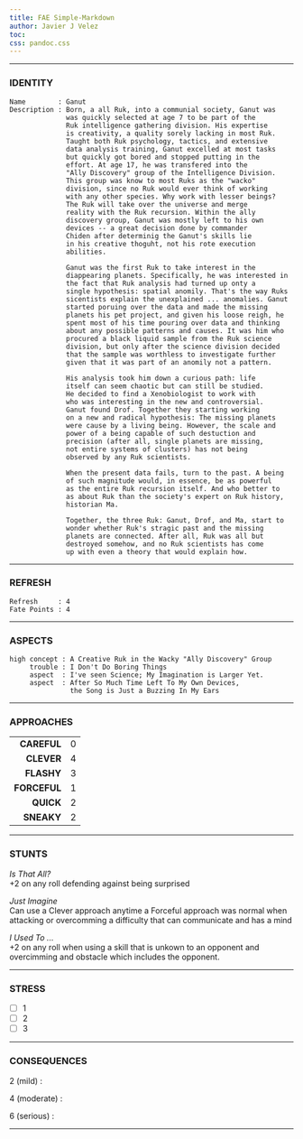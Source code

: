 ```yaml
---
title: FAE Simple-Markdown
author: Javier J Velez
toc:
css: pandoc.css
---
```


---

### IDENTITY

```
Name        : Ganut 
Description : Born, a all Ruk, into a communial society, Ganut was
              was quickly selected at age 7 to be part of the
              Ruk intelligence gathering division. His expertise
              is creativity, a quality sorely lacking in most Ruk.
              Taught both Ruk psychology, tactics, and extensive
              data analysis training, Ganut excelled at most tasks
              but quickly got bored and stopped putting in the
              effort. At age 17, he was transfered into the 
              "Ally Discovery" group of the Intelligence Division.
              This group was know to most Ruks as the "wacko"
              division, since no Ruk would ever think of working
              with any other species. Why work with lesser beings?
              The Ruk will take over the universe and merge
              reality with the Ruk recursion. Within the ally
              discovery group, Ganut was mostly left to his own
              devices -- a great decision done by commander
              Chiden after determinig the Ganut's skills lie
              in his creative thoguht, not his rote execution
              abilities. 
              
              Ganut was the first Ruk to take interest in the 
              diappearing planets. Specifically, he was interested in
              the fact that Ruk analysis had turned up onty a 
              single hypothesis: spatial anomily. That's the way Ruks
              sicentists explain the unexplained ... anomalies. Ganut
              started poruing over the data and made the missing
              planets his pet project, and given his loose reigh, he
              spent most of his time pouring over data and thinking
              about any possible patterns and causes. It was him who
              procured a black liquid sample from the Ruk science
              division, but only after the science division decided
              that the sample was worthless to investigate further
              given that it was part of an anomily not a pattern.
              
              His analysis took him down a curious path: life
              itself can seem chaotic but can still be studied.
              He decided to find a Xenobiologist to work with
              who was interesting in the new and controversial.
              Ganut found Drof. Together they starting working
              on a new and radical hypothesis: The missing planets
              were cause by a living being. However, the scale and
              power of a being capable of such destuction and
              precision (after all, single planets are missing,
              not entire systems of clusters) has not being 
              observed by any Ruk scientists. 
              
              When the present data fails, turn to the past. A being
              of such magnitude would, in essence, be as powerful
              as the entire Ruk recursion itself. And who better to
              as about Ruk than the society's expert on Ruk history,
              historian Ma. 
              
              Together, the three Ruk: Ganut, Drof, and Ma, start to
              wonder whether Ruk's stragic past and the missing
              planets are connected. After all, Ruk was all but
              destroyed somehow, and no Ruk scientists has come
              up with even a theory that would explain how.
```

---

### REFRESH

```
Refresh     : 4
Fate Points : 4
```

---

### ASPECTS

```
high concept : A Creative Ruk in the Wacky "Ally Discovery" Group
     trouble : I Don't Do Boring Things
     aspect  : I've seen Science; My Imagination is Larger Yet.
     aspect  : After So Much Time Left To My Own Devices, 
               the Song is Just a Buzzing In My Ears
```

---

### APPROACHES

| | |
| ----------: | :---------------- |
|**CAREFUL**  | 0 |
|**CLEVER**   | 4 |
|**FLASHY**   | 3 |
|**FORCEFUL** | 1 |
|**QUICK**    | 2 |
|**SNEAKY**   | 2 |

---

### STUNTS

_Is That All?_\
+2 on any roll defending against being surprised

_Just Imagine_\
Can use a Clever approach anytime a Forceful approach was normal when attacking or overcomming a difficulty that can communicate and has a mind

_I Used To ..._\
+2 on any roll when using a skill that is unkown to an opponent and overcimming and obstacle which includes the opponent.

---

### STRESS

- [ ] 1
- [ ] 2
- [ ] 3

---

### CONSEQUENCES

2 (mild)
:

4 (moderate)
:

6 (serious)
:

---

